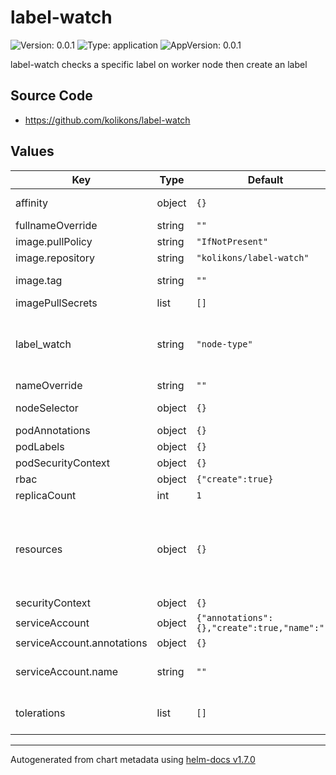 # label-watch

![Version: 0.0.1](https://img.shields.io/badge/Version-0.0.1-informational?style=flat-square) ![Type: application](https://img.shields.io/badge/Type-application-informational?style=flat-square) ![AppVersion: 0.0.1](https://img.shields.io/badge/AppVersion-0.0.1-informational?style=flat-square)

label-watch checks a specific label on worker node then create an label

## Source Code

* <https://github.com/kolikons/label-watch>

## Values

| Key | Type | Default | Description |
|-----|------|---------|-------------|
| affinity | object | `{}` | Anti-affinity to disallow deploying client and master nodes on the same worker node |
| fullnameOverride | string | `""` |  |
| image.pullPolicy | string | `"IfNotPresent"` |  |
| image.repository | string | `"kolikons/label-watch"` |  |
| image.tag | string | `""` | Overrides the image tag whose default is the chart appVersion. |
| imagePullSecrets | list | `[]` |  |
| label_watch | string | `"node-type"` | Label that's checking on worker nodes then set label in format node-role.kubernetes.io/VALUE_FROM_LABEL=true. Supports multiple labels via coma separator.  Example:  node-type,type,etc |
| nameOverride | string | `""` |  |
| nodeSelector | object | `{}` | Node labels for pod assignment ref: https://kubernetes.io/docs/user-guide/node-selection/ |
| podAnnotations | object | `{}` | Key/value pairs that are attached to pods. |
| podLabels | object | `{}` | Key/value pairs that are attached to pods. |
| podSecurityContext | object | `{}` |  |
| rbac | object | `{"create":true}` | Create Cluster Role to allow modify nodes |
| replicaCount | int | `1` | Replicas |
| resources | object | `{}` | We usually recommend not to specify default resources and to leave this as a conscious choice for the user. This also increases chances charts run on environments with little resources, such as Minikube. If you do want to specify resources, uncomment the following lines, adjust them as necessary, and remove the curly braces after 'resources:'. |
| securityContext | object | `{}` |  |
| serviceAccount | object | `{"annotations":{},"create":true,"name":""}` | Specifies whether a service account should be created |
| serviceAccount.annotations | object | `{}` | Annotations to add to the service account |
| serviceAccount.name | string | `""` | The name of the service account to use. If not set and create is true, a name is generated using the fullname template |
| tolerations | list | `[]` | Tolerations for pod assignment ref: https://kubernetes.io/docs/concepts/configuration/taint-and-toleration/ |

----------------------------------------------
Autogenerated from chart metadata using [helm-docs v1.7.0](https://github.com/norwoodj/helm-docs/releases/v1.7.0)
